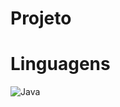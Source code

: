 # Projeto 

# Linguagens

![Java](https://img.shields.io/badge/java-%23ED8B00.svg?style=for-the-badge&logo=java&logoColor=white)
